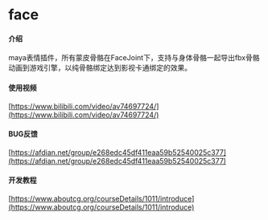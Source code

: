 # face

#### 介绍
maya表情插件，所有蒙皮骨骼在FaceJoint下，支持与身体骨骼一起导出fbx骨骼动画到游戏引擎，以纯骨骼绑定达到影视卡通绑定的效果。

#### 使用视频
[https://www.bilibili.com/video/av74697724/](https://www.bilibili.com/video/av74697724/)

#### BUG反馈
[https://afdian.net/group/e268edc45df411eaa59b52540025c377](https://afdian.net/group/e268edc45df411eaa59b52540025c377)

#### 开发教程
[https://www.aboutcg.org/courseDetails/1011/introduce](https://www.aboutcg.org/courseDetails/1011/introduce)
